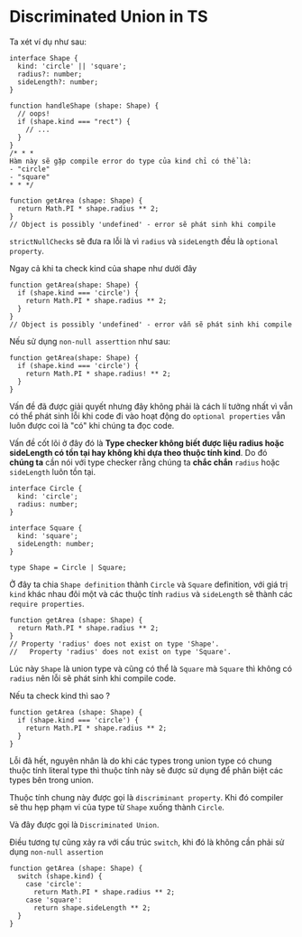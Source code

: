 # Discriminated Union in TS

Ta xét ví dụ như sau:

```TS
interface Shape {
  kind: 'circle' || 'square';
  radius?: number;
  sideLength?: number;
}

function handleShape (shape: Shape) {
  // oops!
  if (shape.kind === "rect") {
    // ...
  }
}
/* * *
Hàm này sẽ gặp compile error do type của kind chỉ có thể là:
- "circle"
- "square"
* * */

function getArea (shape: Shape) {
  return Math.PI * shape.radius ** 2;
}
// Object is possibly 'undefined' - error sẽ phát sinh khi compile
```

`strictNullChecks` sẽ đưa ra lỗi là vì `radius` và `sideLength` đều là `optional property`.

Ngay cả khi ta check kind của shape như dưới đây

```TS
function getArea(shape: Shape) {
  if (shape.kind === 'circle') {
    return Math.PI * shape.radius ** 2;
  }
}
// Object is possibly 'undefined' - error vẫn sẽ phát sinh khi compile
```

Nếu sử dụng `non-null asserttion` như sau:

```TS
function getArea(shape: Shape) {
  if (shape.kind === 'circle') {
    return Math.PI * shape.radius! ** 2;
  }
}
```

Vấn đề đã được giải quyết nhưng đây không phải là cách lí tưởng nhất vì vẫn có thể phát sinh lỗi khi code đi vào hoạt động do `optional properties` vẫn luôn được coi là "có" khi chúng ta đọc code.

Vấn đề cốt lõi ở đây đó là **Type checker không biết được liệu radius hoặc sideLength có tồn tại hay không khi dựa theo thuộc tính kind**. Do đó **chúng ta** cần nói với type checker rằng chúng ta **chắc chắn** `radius` hoặc `sideLength` luôn tồn tại.

```TS
interface Circle {
  kind: 'circle';
  radius: number;
}

interface Square {
  kind: 'square';
  sideLength: number;
}

type Shape = Circle | Square;
```

Ở đây ta chia `Shape definition` thành `Circle` và `Square` definition, với giá trị `kind` khác nhau đôi một và các thuộc tính `radius` và `sideLength` sẽ thành các `require properties`.

```TS
function getArea (shape: Shape) {
  return Math.PI * shape.radius ** 2;
}
// Property 'radius' does not exist on type 'Shape'.
//   Property 'radius' does not exist on type 'Square'.
```

Lúc này `Shape` là union type và cũng có thể là `Square` mà `Square` thì không có `radius` nên lỗi sẽ phát sinh khi compile code.

Nếu ta check kind thì sao ?

```TS
function getArea (shape: Shape) {
  if (shape.kind === 'circle') {
    return Math.PI * shape.radius ** 2;
  }
}
```

Lỗi đã hết, nguyên nhân là do khi các types trong union type có chung thuộc tính literal type thì thuộc tính này sẽ được sử dụng để phân biệt các types bên trong union.

Thuộc tính chung này được gọi là `discriminant property`. Khi đó compiler sẽ thu hẹp phạm vi của type từ `Shape` xuống thành `Circle`.

Và đây được gọi là `Discriminated Union`.

Điều tương tự cũng xảy ra với cấu trúc `switch`, khi đó là không cần phải sử dụng `non-null assertion`

```TS
function getArea (shape: Shape) {
  switch (shape.kind) {
    case 'circle':
      return Math.PI * shape.radius ** 2;
    case 'square':
      return shape.sideLength ** 2;
  }
}
```
